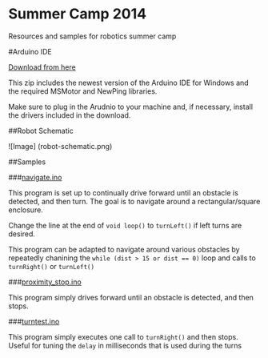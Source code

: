 Summer Camp 2014
================

Resources and samples for robotics summer camp


#Arduino IDE

[Download from here](https://github.com/Team3309/Summer-Camp-2014/raw/master/arduino-1.0.5-r2_MSMotor_NewPing.zip)

This zip includes the newest version of the Arduino IDE for Windows and the required MSMotor and NewPing libraries.

Make sure to plug in the Arudnio to your machine and, if necessary, install the drivers included in the download.

##Robot Schematic

![Image] (robot-schematic.png)

##Samples

###[navigate.ino](sample_code/navigate/navigate.ino)

This program is set up to continually drive forward until an obstacle is detected, and then turn.
The goal is to navigate around a rectangular/square enclosure.  

Change the line at the end of ````void loop()```` to ````turnLeft()```` if left turns are desired.

This program can be adapted to navigate around various obstacles by repeatedly chanining the ```while (dist > 15 or dist == 0)``` loop and calls to ````turnRight()```` or ````turnLeft()````

###[proximity_stop.ino](sample_code/proximity_stop/proximity_stop.ino)

This program simply drives forward until an obstacle is detected, and then stops.  

###[turntest.ino](sample_code/turntest/turntest.ino)

This program simply executes one call to ````turnRight()```` and then stops.  Useful for tuning the ````delay```` in milliseconds that is used during the turns
